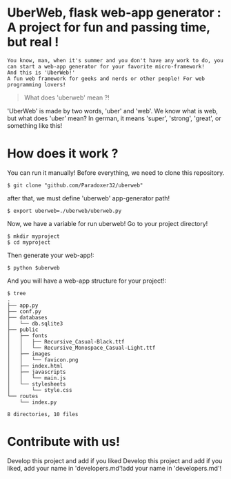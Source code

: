 # UberWeb, flask web-app generator : A project for fun and passing time, but real !
    You know, man, when it's summer and you don't have any work to do, you can start a web-app generator for your favorite micro-framework!
    And this is 'UberWeb!'
    A fun web framework for geeks and nerds or other people! For web programming lovers!

> What does 'uberweb' mean ?!

 'UberWeb' is made by two words, 'uber' and 'web'. We know what is web, but what does 'uber' mean? In german, it means 'super', 'strong', 'great', or something like this!

# How does it work ?
You can run it manually!
Before everything, we need to clone this repository.

    $ git clone "github.com/Paradoxer32/uberweb"

after that, we must define 'uberweb' app-generator path!

    $ export uberweb=./uberweb/uberweb.py

Now, we have a variable for run uberweb!
Go to your project directory!

    $ mkdir myproject
    $ cd myproject

Then generate your web-app!:

    $ python $uberweb

And you will have a web-app structure for your project!:

    $ tree
    .
    ├── app.py
    ├── conf.py
    ├── databases
    │   └── db.sqlite3
    ├── public
    │   ├── fonts
    │   │   ├── Recursive_Casual-Black.ttf
    │   │   └── Recursive_Monospace_Casual-Light.ttf
    │   ├── images
    │   │   └── favicon.png
    │   ├── index.html
    │   ├── javascripts
    │   │   └── main.js
    │   └── stylesheets
    │       └── style.css
    └── routes
        └── index.py

    8 directories, 10 files

# Contribute with us!
Develop this project and add if you liked Develop this project and add if you liked, add your name in 'developers.md'!add your name in 'developers.md'!